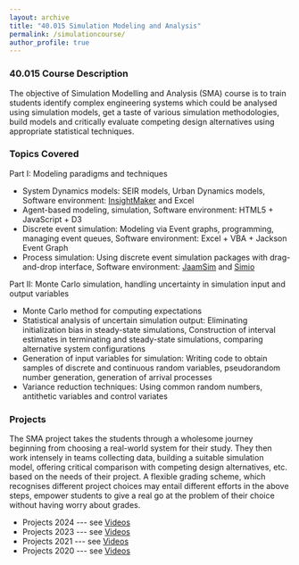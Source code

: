 ```yaml
---
layout: archive
title: "40.015 Simulation Modeling and Analysis"
permalink: /simulationcourse/
author_profile: true
---
```


<h3>40.015 Course Description</h3>

The objective of Simulation Modelling and Analysis (SMA) course is to train students identify complex engineering systems which could be analysed using simulation models, get a taste of various simulation methodologies, build models and critically evaluate competing design alternatives using appropriate statistical techniques.

<h3>Topics Covered</h3>

Part I: Modeling paradigms and techniques 
- System Dynamics models: SEIR models, Urban Dynamics models, Software environment: [InsightMaker](https://insightmaker.com/) and Excel
- Agent-based modeling, simulation, Software environment: HTML5 + JavaScript + D3
- Discrete event simulation: Modeling via Event graphs, programming, managing event queues, Software environment: Excel + VBA + Jackson Event Graph
- Process simulation: Using discrete event simulation packages with drag-and-drop interface, Software environment: [JaamSim](https://jaamsim.com/) and [Simio](https://www.simio.com/)

Part II: Monte Carlo simulation, handling uncertainty in simulation input and output variables
- Monte Carlo method for computing expectations
- Statistical analysis of uncertain simulation output: Eliminating initialization bias in steady-state simulations, Construction of interval estimates in terminating and steady-state simulations, comparing alternative system configurations
- Generation of input variables for simulation: Writing code to obtain samples of discrete and continuous random variables, pseudorandom number generation, generation of arrival processes
- Variance reduction techniques: Using common random numbers, antithetic variables and control variates

<h3>Projects</h3>

The SMA project takes the students through a wholesome journey beginning from choosing a real-world system for their study. They then work intensely in teams collecting data, building a suitable simulation model, offering critical comparison with competing design alternatives, etc. based on the needs of their project. A flexible grading scheme, which recognises different project choices may entail different efforts in the above steps, empower students to give a real go at the problem of their choice without having worry about grades. 

- Projects 2024 --- see [Videos](https://esd.sutd.edu.sg/40-015-simulation-modelling-and-analysis-projects-spring-2024/)
- Projects 2023 --- see [Videos](https://esd.sutd.edu.sg/40-015-simulation-modelling-and-analysis-projects-spring-2023/)
- Projects 2021 --- see [Videos](https://esd.sutd.edu.sg/40-015-simulation-modelling-and-analysis-projects-fall-2021/)
- Projects 2020 --- see [Videos](https://esd.sutd.edu.sg/simulation-modelling-and-analysis-course-project-showcase-2020/40-015-simulation-modelling-and-analysis-projects-fall-2020/) 
